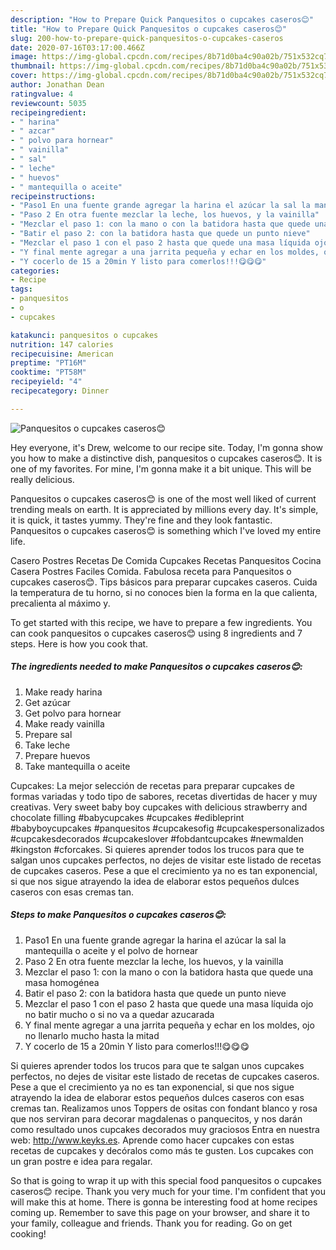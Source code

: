 ```yaml
---
description: "How to Prepare Quick Panquesitos o cupcakes caseros😊"
title: "How to Prepare Quick Panquesitos o cupcakes caseros😊"
slug: 200-how-to-prepare-quick-panquesitos-o-cupcakes-caseros
date: 2020-07-16T03:17:00.466Z
image: https://img-global.cpcdn.com/recipes/8b71d0ba4c90a02b/751x532cq70/panquesitos-o-cupcakes-caseros😊-foto-principal.jpg
thumbnail: https://img-global.cpcdn.com/recipes/8b71d0ba4c90a02b/751x532cq70/panquesitos-o-cupcakes-caseros😊-foto-principal.jpg
cover: https://img-global.cpcdn.com/recipes/8b71d0ba4c90a02b/751x532cq70/panquesitos-o-cupcakes-caseros😊-foto-principal.jpg
author: Jonathan Dean
ratingvalue: 4
reviewcount: 5035
recipeingredient:
- " harina"
- " azcar"
- " polvo para hornear"
- " vainilla"
- " sal"
- " leche"
- " huevos"
- " mantequilla o aceite"
recipeinstructions:
- "Paso1 En una fuente grande agregar la harina el azúcar la sal la mantequilla o aceite y el polvo de hornear"
- "Paso 2 En otra fuente mezclar la leche, los huevos, y la vainilla"
- "Mezclar el paso 1: con la mano o con la batidora hasta que quede una masa homogénea"
- "Batir el paso 2: con la batidora hasta que quede un punto nieve"
- "Mezclar el paso 1 con el paso 2 hasta que quede una masa líquida ojo no batir mucho o si no va a quedar azucarada"
- "Y final mente agregar a una jarrita pequeña y echar en los moldes, ojo no llenarlo mucho hasta la mitad"
- "Y cocerlo de 15 a 20min Y listo para comerlos!!!😋😋😋"
categories:
- Recipe
tags:
- panquesitos
- o
- cupcakes

katakunci: panquesitos o cupcakes 
nutrition: 147 calories
recipecuisine: American
preptime: "PT16M"
cooktime: "PT58M"
recipeyield: "4"
recipecategory: Dinner

---
```



![Panquesitos o cupcakes caseros😊](https://img-global.cpcdn.com/recipes/8b71d0ba4c90a02b/751x532cq70/panquesitos-o-cupcakes-caseros😊-foto-principal.jpg)

Hey everyone, it's Drew, welcome to our recipe site. Today, I'm gonna show you how to make a distinctive dish, panquesitos o cupcakes caseros😊. It is one of my favorites. For mine, I'm gonna make it a bit unique. This will be really delicious.

Panquesitos o cupcakes caseros😊 is one of the most well liked of current trending meals on earth. It is appreciated by millions every day. It's simple, it is quick, it tastes yummy. They're fine and they look fantastic. Panquesitos o cupcakes caseros😊 is something which I've loved my entire life.

Casero Postres Recetas De Comida Cupcakes Recetas Panquesitos Cocina Casera Postres Faciles Comida. Fabulosa receta para Panquesitos o cupcakes caseros😊. Tips básicos para preparar cupcakes caseros. Cuida la temperatura de tu horno, si no conoces bien la forma en la que calienta, precalienta al máximo y.


To get started with this recipe, we have to prepare a few ingredients. You can cook panquesitos o cupcakes caseros😊 using 8 ingredients and 7 steps. Here is how you cook that.

<!--inarticleads1-->

##### The ingredients needed to make Panquesitos o cupcakes caseros😊:

1. Make ready  harina
1. Get  azúcar
1. Get  polvo para hornear
1. Make ready  vainilla
1. Prepare  sal
1. Take  leche
1. Prepare  huevos
1. Take  mantequilla o aceite


Cupcakes: La mejor selección de recetas para preparar cupcakes de formas variadas y todo tipo de sabores, recetas divertidas de hacer y muy creativas. Very sweet baby boy cupcakes with delicious strawberry and chocolate filling #babycupcakes #cupcakes #edibleprint #babyboycupcakes #panquesitos #cupcakesofig #cupcakespersonalizados #cupcakesdecorados #cupcakeslover #fobdantcupcakes #newmalden #kingston #cforcakes. Si quieres aprender todos los trucos para que te salgan unos cupcakes perfectos, no dejes de visitar este listado de recetas de cupcakes caseros. Pese a que el crecimiento ya no es tan exponencial, si que nos sigue atrayendo la idea de elaborar estos pequeños dulces caseros con esas cremas tan. 

<!--inarticleads2-->

##### Steps to make Panquesitos o cupcakes caseros😊:

1. Paso1 En una fuente grande agregar la harina el azúcar la sal la mantequilla o aceite y el polvo de hornear
1. Paso 2 En otra fuente mezclar la leche, los huevos, y la vainilla
1. Mezclar el paso 1: con la mano o con la batidora hasta que quede una masa homogénea
1. Batir el paso 2: con la batidora hasta que quede un punto nieve
1. Mezclar el paso 1 con el paso 2 hasta que quede una masa líquida ojo no batir mucho o si no va a quedar azucarada
1. Y final mente agregar a una jarrita pequeña y echar en los moldes, ojo no llenarlo mucho hasta la mitad
1. Y cocerlo de 15 a 20min Y listo para comerlos!!!😋😋😋


Si quieres aprender todos los trucos para que te salgan unos cupcakes perfectos, no dejes de visitar este listado de recetas de cupcakes caseros. Pese a que el crecimiento ya no es tan exponencial, si que nos sigue atrayendo la idea de elaborar estos pequeños dulces caseros con esas cremas tan. Realizamos unos Toppers de ositas con fondant blanco y rosa que nos serviran para decorar magdalenas o panquecitos, y nos darán como resultado unos cupcakes decorados muy graciosos Entra en nuestra web: http://www.keyks.es. Aprende como hacer cupcakes con estas recetas de cupcakes y decóralos como más te gusten. Los cupcakes con un gran postre e idea para regalar. 

So that is going to wrap it up with this special food panquesitos o cupcakes caseros😊 recipe. Thank you very much for your time. I'm confident that you will make this at home. There is gonna be interesting food at home recipes coming up. Remember to save this page on your browser, and share it to your family, colleague and friends. Thank you for reading. Go on get cooking!
